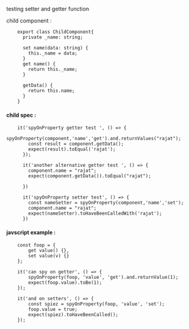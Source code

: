 testing setter and getter function

child component : 

        export class ChildComponent{
          private _name: string;

          set name(data: string) {
            this._name = data;
          }
          get name() {
            return this._name;
          }

          getData() {
            return this.name;
          }
        }

#### child spec : 

        it('spyOnProperty getter test ', () => {    
            spyOnProperty(component,'name','get').and.returnValues("rajat");
            const result = component.getData();
            expect(result).toEqual('rajat');
          });

          it('another alternative getter test ', () => {
            component.name = "rajat";
            expect(component.getData()).toEqual("rajat");

          })

          it('spyOnProperty setter test', () => {
            const nameSetter = spyOnProperty(component,'name','set');
            component.name = "rajat";
            expect(nameSetter).toHaveBeenCalledWith('rajat');
          })

#### javscript example : 

        const foop = {
            get value() {},
            set value(v) {}
        };

        it('can spy on getter', () => {
            spyOnProperty(foop, 'value', 'get').and.returnValue(1);
            expect(foop.value).toBe(1);
        });

        it('and on setters', () => {
            const spiez = spyOnProperty(foop, 'value', 'set');
            foop.value = true;
            expect(spiez).toHaveBeenCalled();
        });
